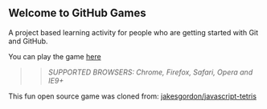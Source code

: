## Welcome to GitHub Games

A project based learning activity for people who are getting started with Git and GitHub.

You can play the game [here](https://Qinxinn.github.io/github-games/)

>> _*SUPPORTED BROWSERS*: Chrome, Firefox, Safari, Opera and IE9+_

This fun open source game was cloned from: [jakesgordon/javascript-tetris](https://github.com/jakesgordon/javascript-tetris)
